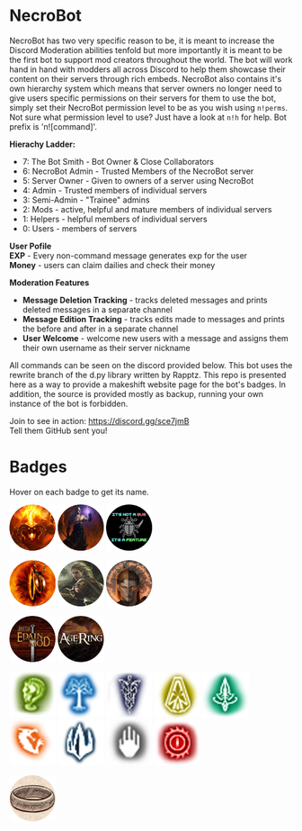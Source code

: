 # NecroBot

NecroBot has two very specific reason to be, it is meant to increase the Discord Moderation abilities tenfold but more importantly it is meant to be the first bot to support mod creators throughout the world. The bot will work hand in hand with modders all across Discord to help them showcase their content on their servers through rich embeds. NecroBot also contains it's own hierarchy system which means that server owners no longer need to give users specific permissions on their servers for them to use the bot, simply set their NecroBot permission level to be as you wish using `n!perms`. Not sure what permission level to use? Just have a look at `n!h` for help. Bot prefix is 'n![command]'.

__Hierachy Ladder:__
* 7: The Bot Smith - Bot Owner & Close Collaborators
* 6: NecroBot Admin - Trusted Members of the NecroBot server
* 5: Server Owner - Given to owners of a server using NecroBot
* 4: Admin - Trusted members of individual servers
* 3: Semi-Admin - "Trainee" admins
* 2: Mods - active, helpful and mature members of individual servers
* 1: Helpers - helpful members of individual servers
* 0: Users - members of servers

__User Pofile__ <br>
**EXP** - Every non-command message generates exp for the user <br>
**Money** - users can claim dailies and check their money

__Moderation Features__
* **Message Deletion Tracking** - tracks deleted messages and prints deleted messages in a separate channel
* **Message Edition Tracking** - tracks edits made to messages and prints the before and after in a separate channel
* **User Welcome** - welcome new users with a message and assigns them their own username as their server nickname

All commands can be seen on the discord provided below. This bot uses the rewrite branch of the d.py library written by Rapptz. This repo is presented here as a way to provide a makeshift website page for the bot's badges. In addition, the source is provided mostly as backup, running your own instance of the bot is forbidden. 

Join to see in action: https://discord.gg/sce7jmB <br>
Tell them GitHub sent you!

# Badges
Hover on each badge to get its name.

![admin](https://github.com/ClementJ18/necrobot/blob/rewrite/rings/utils/profile/badges/admin.png "admin")
![smith](https://github.com/ClementJ18/necrobot/blob/rewrite/rings/utils/profile/badges/smith.png "smith")
![bug](https://github.com/ClementJ18/necrobot/blob/rewrite/rings/utils/profile/badges/bug.png "bug")

![necrobot](https://github.com/ClementJ18/necrobot/blob/rewrite/rings/utils/profile/badges/necrobot.png "necrobot")
![glorfindel](https://github.com/ClementJ18/necrobot/blob/rewrite/rings/utils/profile/badges/glorfindel.png "glorfindel")
![necro](https://github.com/ClementJ18/necrobot/blob/rewrite/rings/utils/profile/badges/necro.png "necro")

![edain](https://github.com/ClementJ18/necrobot/blob/rewrite/rings/utils/profile/badges/edain.png "edain")
![aotr](https://github.com/ClementJ18/necrobot/blob/rewrite/rings/utils/profile/badges/aotr.png "aotr")

![rohan](https://github.com/ClementJ18/necrobot/blob/rewrite/rings/utils/profile/badges/rohan.png "rohan")
![gondor](https://github.com/ClementJ18/necrobot/blob/rewrite/rings/utils/profile/badges/gondor.png "gondor")
![imladris](https://github.com/ClementJ18/necrobot/blob/rewrite/rings/utils/profile/badges/imladris.png "imladris")
![dwarves](https://github.com/ClementJ18/necrobot/blob/rewrite/rings/utils/profile/badges/dwarves.png "dwarves")
![lorien](https://github.com/ClementJ18/necrobot/blob/rewrite/rings/utils/profile/badges/lorien.png "lorien")
![goblins](https://github.com/ClementJ18/necrobot/blob/rewrite/rings/utils/profile/badges/goblins.png "goblins")
![angmar](https://github.com/ClementJ18/necrobot/blob/rewrite/rings/utils/profile/badges/angmar.png "angmar")
![isengard](https://github.com/ClementJ18/necrobot/blob/rewrite/rings/utils/profile/badges/isengard.png "isengard")
![mordor](https://github.com/ClementJ18/necrobot/blob/rewrite/rings/utils/profile/badges/mordor.png "mordor")

![ring](https://github.com/ClementJ18/necrobot/blob/rewrite/rings/utils/profile/badges/ring.png "ring")

